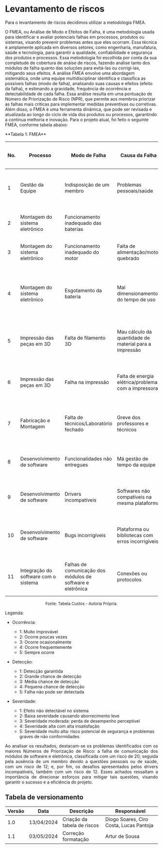 # Levantamento de riscos

<p style="text-align:justify;">
Para o levantamento de riscos decidimos utilizar a metodologia FMEA.

O FMEA, ou Análise de Modo e Efeitos de Falha, é uma metodologia usada para identificar e avaliar potenciais falhas em processos, produtos ou sistemas, visando prevenir problemas antes que eles ocorram. Essa técnica é amplamente aplicada em diversos setores, como engenharia, manufatura, saúde e tecnologia, para garantir a qualidade, confiabilidade e segurança dos produtos e processos. Essa metodologia foi escolhida por conta da sua completude de cobertura de anáise de riscos, fazendo análise tanto dos módulos de falha quanto das soluções para evitá-las ou corrigí-las, mitigando seus efeitos.
A análise FMEA envolve uma abordagem sistemática, onde uma equipe multidisciplinar identifica e classifica as possíveis falhas (modo de falha), analisando suas causas e efeitos (efeito da falha), e estimando a gravidade, frequência de ocorrência e detectabilidade de cada falha. Essa análise resulta em uma pontuação de Número de Priorização de Risco (NPR), que permite aos membros priorizar as falhas mais críticas para implementar medidas preventivas ou corretivas.
Além disso, o FMEA é uma ferramenta dinâmica, que pode ser revisada e atualizada ao longo do ciclo de vida dos produtos ou processos, garantindo a contínua melhoria e inovação.
Para o projeto atual, foi feito o seguinte FMEA, conforme tabela abaixo:

</p>
**Tabela 1: FMEA**

| No. | Processo                             | Modo de Falha                                              | Causa da Falha                                         | Efeito da Falha Local                                                | Efeito da Falha Global                       | Severidade | Ocorrência | Detecção | Número de Priorização de Risco (NPR) | Plano de Ação                                                                          | Responsável           | Prevenção                                                                                                                         |
| --- | ------------------------------------ | ---------------------------------------------------------- | ------------------------------------------------------ | -------------------------------------------------------------------- | -------------------------------------------- | ---------- | ---------- | -------- | ------------------------------------ | -------------------------------------------------------------------------------------- | --------------------- | --------------------------------------------------------------------------------------------------------------------------------- |
| 1   | Gestão da Equipe                     | Indisposição de um membro                                  | Problemas pessoais/saúde                               | Sobrecarregar outros membros                                         | Atraso nas atividades                        | 3          | 4          | 1        | 12                                   | Redistribuição das atividades entre membros competentes                                | Gerência              | Comunicação prévia nas reuniões e/ou grupo de conversa                                                                            |
| 2   | Montagem do sistema eletrônico       | Funcionamento inadequado das baterias                      |                                                        | Não fornecimento de energia suficiente aos equipamentos              | Não entrega do projeto por mau funcionamento | 5          | 1          | 1        | 5                                    | Troca da bateria por uma reserva                                                       | Energia               | Testes com as baterias                                                                                                            |
| 3   | Montagem do sistema eletrônico       | Funcionamento inadequado do motor                          | Falta de alimentação/motor quebrado                    | Rotação inadequada da mesa durante a leitura da peça                 | Não entrega do projeto por mau funcionamento | 5          | 1          | 1        | 5                                    | Troca do motor por um motor reserva                                                    | Eletrônica            | Testes com o motor                                                                                                                |
| 4   | Montagem do sistema eletrônico       | Esgotamento da bateria                                     | Mal dimensionamento do tempo de uso                    | Não fornecimento de energia para os equipamentos                     | Não entrega do projeto por mau funcionamento | 5          | 2          | 1        | 10                                   | Troca da bateria por uma reserva                                                       | Energia               | Dimensionar as baterias de acordo com o tempo de funcionamento do projeto e verificar se o tempo é suficiente para a apresentação |
| 5   | Impressão das peças em 3D            | Falta de filamento 3D                                      | Mau cálculo da quantidade de material para a impressão | Estrutura incompleta/Mais tempo para fabricação com outros processos | Atraso na entrega do projeto                 | 3          | 2          | 1        | 6                                    | Uso de outros materiais e processo de fabricação para fazer a estrutura                | Estrutura             | Imprimir com antecedência e revisar o cálculo de quantidade de filamento                                                          |
| 6   | Impressão das peças em 3D            | Falha na impressão                                         | Falta de energia elétrica/problema com a impressora    | Estrutura incompleta/Mais tempo para fabricação com outros processos | Atraso na entrega do projeto                 | 3          | 2          | 1        | 6                                    | Uso de outros materiais e processo de fabricação para fazer a estrutura                | Estrutura             | Imprimir com antecedência e deixar um membro responsável vistoriando a impressão                                                  |
| 7   | Fabricação e Montagem                | Falta de técnicos/Laboratório fechado                      | Greve dos professores e técnicos                       | Impossibilidade de fazer a fabricação e montagem                     | Atraso ou não entrega do projeto             | 5          | 2          | 1        | 10                                   | Encontrar outro local que se possa fazer a fabricação e montagem                       | Estrutura             | Fazer a fabricação e montagem com antecedência                                                                                    |
| 8   | Desenvolvimento de software          | Funcionalidades não entregues                              | Má gestão de tempo da equipe                           | Atraso no progresso de desenvolvimento                               | Não entrega do projeto por mau funcionamento | 3          | 3          | 1        | 9                                    | Redistribuição das atividades entre membros competentes                                | Gerência              | Acompanhamento das atividades e prazos selecionados                                                                               |
| 9   | Desenvolvimento de software          | Drivers incompatíveis                                      | Softwares não compatíveis na mesma plataforma          | Impossibilidade de fazer o desenvolvimento                           | Atraso na entrega do projeto                 | 3          | 2          | 2        | 12                                   | Encontrar novos drivers que consigam trabalhar juntos                                  | Software              | Comunicação prévia nas reuniões e/ou grupo de conversa                                                                            |
| 10  | Desenvolvimento de software          | Bugs incorrigíveis                                         | Plataforma ou bibliotecas com erros incorrigíveis      | Atraso no progresso de desenvolvimento                               | Atraso e/ou não entrega do projeto           | 3          | 1          | 1        | 3                                    | Encontrar formas de contornar os erros, seja por código ou substituição de bibliotecas | Software              | Testes de build da aplicação                                                                                                      |
| 11  | Integração do software com o sistema | Falhas de comunicação dos módulos de software e eletrônica | Conexões ou protocolos                                 | Atraso na Montagem do produto                                        | Atraso e/ou não entrega do projeto           | 5          | 1          | 4        | 20                                   | Fazer uma reunião com os software e de eletrônica para sanar as dificuldades           | Software e eletrônica | Micro testes de integração                                                                                                        |

<font size="2"><p style="text-align: center">Fonte: Tabela Custos - Autoria Própria.</p></font>

Legenda:

- Ocorrência:
    - 1: Muito improvável
    - 2: Ocorre poucas vezes
    - 3: Ocorre ocasionalmente
    - 4: Ocorre frequentemente
    - 5: Sempre ocorre

- Detecção:
    - 1: Detecção garantida
    - 2: Grande chance de detecção
    - 3: Média chance de detecção
    - 4: Pequena chance de detecção
    - 5: Falha não pode ser detectada

- Severidade:
    - 1: Efeito não detectável no sistema
    - 2: Baixa severidade causando aborrecimento leve
    - 3: Severidade moderada: perda de desempenho perceptível
    - 4: Severidade alta com alta insatisfação
    - 5: Severidade muito alta: risco potencial de segurança e problemas graves de não conformidades

<p style="text-align:justify;">
Ao analisar os resultados, destacam-se os problemas identificados com os maiores Números de Priorização de Risco: a falha de comunicação dos módulos de software e eletrônica, classificada com um risco de 20; seguida pela ausência de um membro devido a questões pessoais ou de saúde, com um risco de 12; e, por fim, os desafios apresentados pelos drivers incompatíveis, também com um risco de 12. Esses achados ressaltam a importância de direcionar esforços para mitigar tais questões, visando garantir o sucesso e a eficiência do projeto.
</p>

## Tabela de versionamento

| Versão| Data | Descrição | Responsável|
|-------|------|-----------|------------|
| 1.0 | 13/04/2024 | Criação da tabela de riscos | Diogo Soares, Ciro Costa, Lucas Pantoja  |
| 1.1 | 03/05/2024 | Correção formatação | Artur de Sousa |

